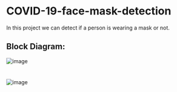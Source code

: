 # COVID-19-face-mask-detection

In this project we can detect if a person is wearing a mask or not.


## Block Diagram:
![image](https://user-images.githubusercontent.com/84563214/121014732-ecc1d280-c7b7-11eb-9f5b-1ce913870a0e.png)


#
## 
![image](https://user-images.githubusercontent.com/84563214/121014578-c4d26f00-c7b7-11eb-8e5b-38184f8cb8b9.png)
